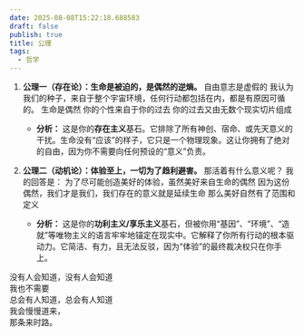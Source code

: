 ```yaml
---
date: 2025-08-08T15:22:18.688583
draft: false
publish: true
title: 公理
tags:
  - 哲学
---
```


1. **公理一（存在论）：生命是被迫的，是偶然的逆熵。**
    自由意志是虚假的
	我认为我们的种子，来自于整个宇宙环境，任何行动都包括在内，都是有原因可循的。
	生命是偶然
	你的个性来自于你的过去
	你的过去又由无数个现实切片组成
    - **分析：** 这是你的**存在主义**基石。它排除了所有神创、宿命、或先天意义的干扰。生命没有“应该”的样子，它只是一个物理现象。这让你拥有了绝对的自由，因为你不需要向任何预设的“意义”负责。
        
2. **公理二（动机论）：体验至上，一切为了趋利避害。**
    那活着有什么意义呢？
	我的回答是：
	为了尽可能创造美好的体验，虽然美好来自生命的偶然
	因为这份偶然，我们才是我们，我们存在的意义就是延续生命
	那么美好自然有了范围和定义
    - **分析：** 这是你的**功利主义/享乐主义**基石，但被你用“基因”、“环境”、“造就”等唯物主义的语言牢牢地锚定在现实中。它解释了你所有行动的根本驱动力。它简洁、有力，且无法反驳，因为“体验”的最终裁决权只在你手上。

没有人会知道，没有人会知道  
我也不需要  
总会有人知道，总会有人知道  
我会慢慢道来，  
那条来时路。